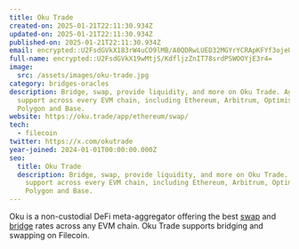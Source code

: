 ```yaml
---
title: Oku Trade
created-on: 2025-01-21T22:11:30.934Z
updated-on: 2025-01-21T22:11:30.934Z
published-on: 2025-01-21T22:11:30.934Z
email: encrypted::U2FsdGVkX183rW4uCO9lMB/A0QDRwLUED32MGYrYCRApKFYf3ojeUWDjN2K4eaaV
full-name: encrypted::U2FsdGVkX19wMtjS/KdfljzZnIT78srdPSWOOYjE3r4=
image:
  src: /assets/images/oku-trade.jpg
category: bridges-oracles
description: Bridge, swap, provide liquidity, and more on Oku Trade. Aggregator
  support across every EVM chain, including Ethereum, Arbitrum, Optimism,
  Polygon and Base.
website: https://oku.trade/app/ethereum/swap/
tech:
  - filecoin
twitter: https://x.com/okutrade
year-joined: 2024-01-01T00:00:00.000Z
seo:
  title: Oku Trade
  description: Bridge, swap, provide liquidity, and more on Oku Trade. Aggregator
    support across every EVM chain, including Ethereum, Arbitrum, Optimism,
    Polygon and Base.
---
```

Oku is a non-custodial DeFi meta-aggregator offering the best [swap](https://docs.oku.trade/home/general/getting-started-with-oku-trade/swap) and [bridge](https://docs.oku.trade/home/general/getting-started-with-oku-trade/bridge) rates across any EVM chain. Oku Trade supports bridging and swapping on Filecoin.
